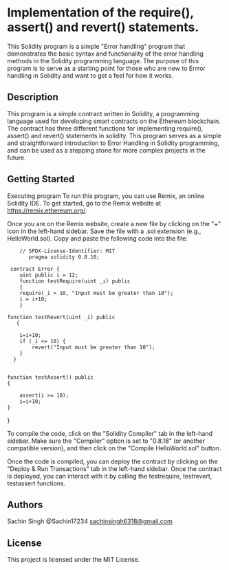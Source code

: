 # Implementation of the require(), assert() and revert() statements.

This Solidity program is a simple "Error handling" program that demonstrates the basic syntax and functionality of the error handling methods in the Solidity programming language. The purpose of this program is to serve as a starting point for those who are new to Errror handling in Solidity and want to get a feel for how it works.

## Description

This program is a simple contract written in Solidity, a programming language used for developing smart contracts on the Ethereum blockchain. The contract has three different functions for implementing require(), assert() and revert() statements in solidity. This program serves as a simple and straightforward introduction to Error Handling in Solidity programming, and can be used as a stepping stone for more complex projects in the future.

## Getting Started

Executing program
To run this program, you can use Remix, an online Solidity IDE. To get started, go to the Remix website at https://remix.ethereum.org/.

Once you are on the Remix website, create a new file by clicking on the "+" icon in the left-hand sidebar. Save the file with a .sol extension (e.g., HelloWorld.sol). Copy and paste the following code into the file:



       
        // SPDX-License-Identifier: MIT
           pragma solidity 0.8.18;

     contract Error {
        uint public i = 12;
        function testRequire(uint _i) public 
        {
        require(_i > 10, "Input must be greater than 10");
        i = i+10;
        }

    function testRevert(uint _i) public 
       {

        i=i+10;
        if (_i <= 10) {
            revert("Input must be greater than 10");
        }
      }


    function testAssert() public
    {

        assert(i >= 10);
        i=i+10;
    } 

}

To compile the code, click on the "Solidity Compiler" tab in the left-hand sidebar. Make sure the "Compiler" option is set to "0.8.18" (or another compatible version), and then click on the "Compile HelloWorld.sol" button.

Once the code is compiled, you can deploy the contract by clicking on the "Deploy & Run Transactions" tab in the left-hand sidebar. 
Once the contract is deployed, you can interact with it by calling the testrequire, testrevert, testassert functions.

## Authors

Sachin Singh
@Sachin17234
sachinsingh6318@gmail.com


## License

This project is licensed under the MIT License.
